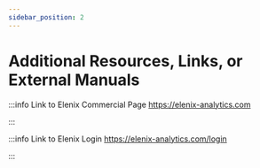 ```yaml
---
sidebar_position: 2
---
```


# Additional Resources, Links, or External Manuals

:::info Link to Elenix Commercial Page
https://elenix-analytics.com

:::

:::info Link to Elenix Login
https://elenix-analytics.com/login

:::
